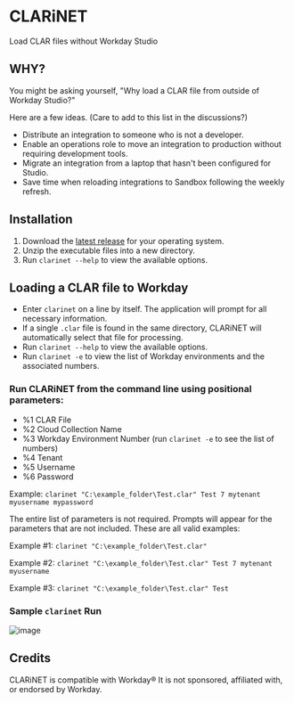 # CLARiNET
Load CLAR files without Workday Studio

## WHY?
You might be asking yourself, "Why load a CLAR file from outside of Workday Studio?"

Here are a few ideas. (Care to add to this list in the discussions?)

- Distribute an integration to someone who is not a developer.
- Enable an operations role to move an integration to production without requiring development tools.
- Migrate an integration from a laptop that hasn't been configured for Studio.
- Save time when reloading integrations to Sandbox following the weekly refresh.

## Installation

1. Download the [latest release](https://github.com/swhitley/CLARiNET/releases/latest) for your operating system.
2. Unzip the executable files into a new directory.
3. Run `clarinet --help` to view the available options.

## Loading a CLAR file to Workday

- Enter `clarinet` on a line by itself.  The application will prompt for all necessary information.
- If a single `.clar` file is found in the same directory, CLARiNET will automatically select that file for processing.
- Run `clarinet --help` to view the available options.
- Run `clarinet -e` to view the list of Workday environments and the associated numbers.

### Run CLARiNET from the command line using positional parameters:

* %1 CLAR File<br/>
* %2 Cloud Collection Name<br/>
* %3 Workday Environment Number (run `clarinet -e` to see the list of numbers)<br/>
* %4 Tenant<br/>
* %5 Username<br/>
* %6 Password<br/>

Example: `clarinet "C:\example_folder\Test.clar" Test 7 mytenant myusername mypassword`

The entire list of parameters is not required. Prompts will appear for the parameters that are not included.  These are all valid examples:

Example #1: `clarinet "C:\example_folder\Test.clar"`

Example #2: `clarinet "C:\example_folder\Test.clar" Test 7 mytenant myusername`

Example #3: `clarinet "C:\example_folder\Test.clar" Test`

### Sample `clarinet` Run
![image](https://user-images.githubusercontent.com/413552/129465336-0168f0e3-7e75-4309-83e1-8aebe9b9ae6e.png)

## Credits

CLARiNET is compatible with Workday®
It is not sponsored, affiliated with, or endorsed by Workday.
